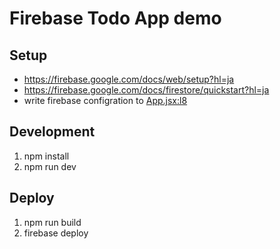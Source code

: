 # Firebase Todo App demo

## Setup

- https://firebase.google.com/docs/web/setup?hl=ja
- https://firebase.google.com/docs/firestore/quickstart?hl=ja
- write firebase configration to [App.jsx:l8](src/App.jsx)


## Development

1. npm install
1. npm run dev

## Deploy

1. npm run build
1. firebase deploy
